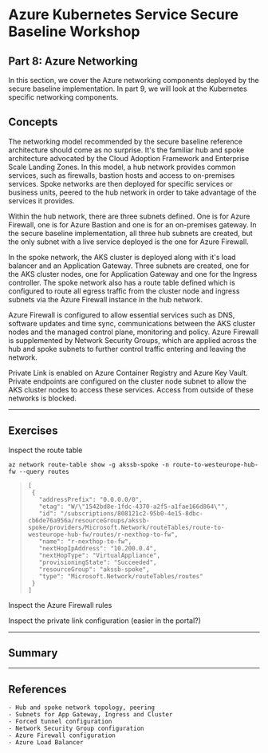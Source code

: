 # Azure Kubernetes Service Secure Baseline Workshop

## Part 8: Azure Networking

In this section, we cover the Azure networking components deployed by the secure baseline implementation. In part 9, we will look at the Kubernetes specific networking components.

## Concepts

The networking model recommended by the secure baseline reference architecture should come as no surprise. It's the familiar hub and spoke architecture advocated by the Cloud Adoption Framework and Enterprise Scale Landing Zones. In this model, a hub network provides common services, such as firewalls, bastion hosts and access to on-premises services. Spoke networks are then deployed for specific services or business units, peered to the hub network in order to take advantage of the services it provides.

Within the hub network, there are three subnets defined. One is for Azure Firewall, one is for Azure Bastion and one is for an on-premises gateway. In the secure baseline implementation, all three hub subnets are created, but the only subnet with a live service deployed is the one for Azure Firewall.

In the spoke network, the AKS cluster is deployed along with it's load balancer and an Application Gateway. Three subnets are created, one for the AKS cluster nodes, one for Application Gateway and one for the Ingress controller. The spoke network also has a route table defined which is configured to route all egress traffic from the cluster node and ingress subnets via the Azure Firewall instance in the hub network.

Azure Firewall is configured to allow essential services such as DNS, software updates and time sync, communications between the AKS cluster nodes and the managed control plane, monitoring and policy. Azure Firewall is supplemented by Network Security Groups, which are applied across the hub and spoke subnets to further control traffic entering and leaving the network.

Private Link is enabled on Azure Container Registry and Azure Key Vault. Private endpoints are configured on the cluster node subnet to allow the AKS cluster nodes to access these services. Access from outside of these networks is blocked.

---

## Exercises

Inspect the route table

```
az network route-table show -g akssb-spoke -n route-to-westeurope-hub-fw --query routes
```

>```
>[
>  {
>    "addressPrefix": "0.0.0.0/0",
>    "etag": "W/\"1542bd8e-1fdc-4370-a2f5-a1fae166d864\"",
>    "id": "/subscriptions/808121c2-95b0-4e15-8dbc-cb6de76a956a/resourceGroups/akssb-spoke/providers/Microsoft.Network/routeTables/route-to-westeurope-hub-fw/routes/r-nexthop-to-fw",
>    "name": "r-nexthop-to-fw",
>    "nextHopIpAddress": "10.200.0.4",
>    "nextHopType": "VirtualAppliance",
>    "provisioningState": "Succeeded",
>    "resourceGroup": "akssb-spoke",
>    "type": "Microsoft.Network/routeTables/routes"
>  }
>]
>```

Inspect the Azure Firewall rules

Inspect the private link configuration (easier in the portal?)

---

## Summary

---

## References

    - Hub and spoke network topology, peering
    - Subnets for App Gateway, Ingress and Cluster
    - Forced tunnel configuration
    - Network Security Group configuration
    - Azure Firewall configuration
    - Azure Load Balancer
